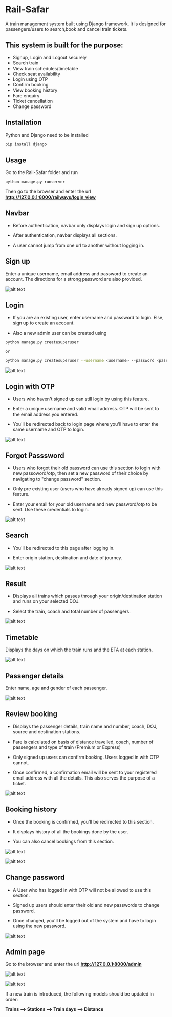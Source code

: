 
# Rail-Safar

A train management system built using Django framework. It is designed for passengers/users to search,book and cancel train tickets.


## This system is built for the purpose:

* Signup, Login and Logout securely
* Search train
* View train schedules/timetable
* Check seat availability
* Login using OTP
* Confirm booking
* View booking history
* Fare enquiry
* Ticket cancellation
* Change password
  
## Installation
Python and Django need to be installed

```bash
pip install django
```

## Usage

Go to the Rail-Safar folder and run

```bash
python manage.py runserver
```

Then go to the browser and enter the url **http://127.0.0.1:8000/railways/login_view**

## Navbar

* Before authentication, navbar only displays login and sign up options.

* After authentication, navbar displays all sections. 

* A user cannot jump from one url to another without logging in.

## Sign up

Enter a unique username, email address and password to create an account. The directions for a strong password are also provided.

![alt text](https://imgur.com/tINXbYH.png)

## Login 

* If you are an existing user, enter username and password to login. Else, sign up to create an account.

* Also a new admin user can be created using

```bash
python manage.py createsuperuser

or

python manage.py createsuperuser --username <username> --password <password>

```
![alt text](https://imgur.com/49Ep4De.png)


## Login with OTP

* Users who haven't signed up can still login by using this feature.

* Enter a unique username and valid email address. OTP will be sent to the email address you entered. 

* You'll be redirected back to login page where you'll have to enter the same username and OTP to login.

![alt text](https://imgur.com/IDo6LIC.png)


## Forgot Passsword

* Users who forgot their old password can use this section to login with new passoword/otp, then set a new password of their choice by navigating to "change password" section.

* Only pre existing user (users who have already signed up) can use this feature.

* Enter your email for your old username and new password/otp to be sent. Use these credentials to login.

![alt text](https://imgur.com/XutgkS4.png)


## Search 

* You'll be redirected to this page after logging in.

* Enter origin station, destination and date of journey. 

![alt text](https://imgur.com/x8KqwVW.png)

## Result

* Displays all trains which passes through your origin/destination station and runs on your selected DOJ.

* Select the train, coach and total number of passengers.

![alt text](https://imgur.com/NFqsTQv.png)

## Timetable

Displays the days on which the train runs and the ETA at each station.

![alt text](https://imgur.com/9tDtOSr.png)


## Passenger details

Enter name, age and gender of each passenger.

![alt text](https://imgur.com/KDoO4XF.png)


## Review booking

* Displays the passenger details, train name and number, coach, DOJ, source and destination stations.

* Fare is calculated on basis of distance travelled, coach, number of passengers and type of train (Premium or Express)

* Only signed up users can confirm booking. Users logged in with OTP cannot.

* Once confirmed, a confirmation email will be sent to your registered email address with all the details. This also serves the purpose of a ticket.

![alt text](https://imgur.com/Tvh7Aty.png)

## Booking history

* Once the booking is confirmed, you'll be redirected to this section.

* It displays history of all the bookings done by the user.

* You can also cancel bookings from this section.

![alt text](https://imgur.com/yZW7NjO.png)

![alt text](https://imgur.com/sfGP1S2.png)


## Change password

* A User who has logged in with OTP will not be allowed to use this section.

* Signed up users should enter their old and new passwords to change password.

* Once changed, you'll be logged out of the system and have to login using the new password.


![alt text](https://imgur.com/zlrbb1h.png)


## Admin page

Go to the browser and enter the url  **http://127.0.0.1:8000/admin**

![alt text](https://imgur.com/LWWROT8.png)

![alt text](https://imgur.com/bp94N8a.png)

If a new train is introduced, the following models should be updated in order: 

**Trains --> Stations --> Train days --> Distance**











